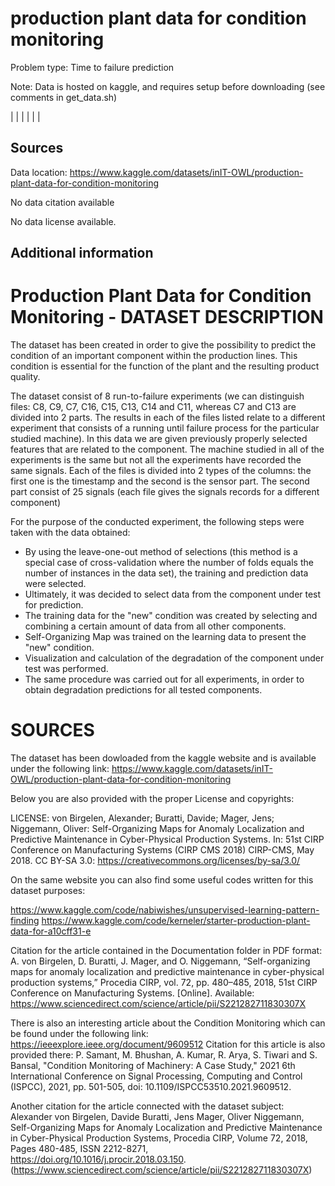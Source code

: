 # production plant data for condition monitoring

Problem type: Time to failure prediction

Note: Data is hosted on kaggle, and requires setup before downloading (see comments in get_data.sh)

|  |
|  |
|  |
## Sources

Data location: https://www.kaggle.com/datasets/inIT-OWL/production-plant-data-for-condition-monitoring

No data citation available

No data license available.

## Additional information
# Production Plant Data for Condition Monitoring - DATASET DESCRIPTION

The dataset has been created in order to give the possibility to predict the condition of an important component within the production lines. This condition is essential for the function of the plant and the resulting product quality.

The dataset consist of 8 run-to-failure experiments (we can distinguish files: C8, C9, C7, C16, C15, C13, C14 and C11, whereas C7 and C13 are divided into 2 parts. The results in each of the files listed relate to a different experiment that consists of a running until failure process for the particular studied machine). In this data we are given previously properly selected features that are related to the component. The machine studied in all of the experiments is the same but not all the experiments have recorded the same signals.
Each of the files is divided into 2 types of the columns: the first one is the timestamp and the second is the sensor part. The second part consist of 25 signals (each file gives the signals records for a different component)

For the purpose of the conducted experiment, the following steps were taken with the data obtained:
* By using the leave-one-out method of selections (this method is a special case of cross-validation where the number of folds equals the number of instances in the data set), the training and prediction data were selected.
* Ultimately, it was decided to select data from the component under test for prediction.
* The training data for the "new" condition was created by selecting and combining a certain amount of data from all other components.
* Self-Organizing Map was trained on the learning data to present the "new" condition.
* Visualization and calculation of the degradation of the component under test was performed. 
* The same procedure was carried out for all experiments, in order to obtain degradation predictions for all tested components.

# SOURCES

The dataset has been dowloaded from the kaggle website and is available under the following link: 
https://www.kaggle.com/datasets/inIT-OWL/production-plant-data-for-condition-monitoring

Below you are also provided with the proper License and copyrights:

LICENSE: von Birgelen, Alexander; Buratti, Davide; Mager, Jens; Niggemann, Oliver: Self-Organizing Maps for Anomaly Localization and Predictive Maintenance in Cyber-Physical Production Systems. In: 51st CIRP Conference on Manufacturing Systems (CIRP CMS 2018) CIRP-CMS, May 2018.
CC BY-SA 3.0: https://creativecommons.org/licenses/by-sa/3.0/


On the same website you can also find some useful codes written for this dataset purposes:

https://www.kaggle.com/code/nabiwishes/unsupervised-learning-pattern-finding
https://www.kaggle.com/code/kerneler/starter-production-plant-data-for-a10cff31-e



Citation for the article contained in the Documentation folder in PDF format:
A. von Birgelen, D. Buratti, J. Mager, and O. Niggemann, “Self-organizing maps for anomaly localization and predictive maintenance in cyber-physical production systems,” Procedia CIRP, vol. 72, pp. 480–485, 2018, 51st CIRP Conference on Manufacturing Systems. [Online]. Available:
https://www.sciencedirect.com/science/article/pii/S221282711830307X


There is also an interesting article about the Condition Monitoring which can be found under the following link: https://ieeexplore.ieee.org/document/9609512
Citation for this article is also provided there: P. Samant, M. Bhushan, A. Kumar, R. Arya, S. Tiwari and S. Bansal, "Condition Monitoring of Machinery: A Case Study," 2021 6th International Conference on Signal Processing, Computing and Control (ISPCC), 2021, pp. 501-505, doi: 10.1109/ISPCC53510.2021.9609512.


Another citation for the article connected with the dataset subject: 
Alexander von Birgelen, Davide Buratti, Jens Mager, Oliver Niggemann, Self-Organizing Maps for Anomaly Localization and Predictive Maintenance in Cyber-Physical Production Systems, Procedia CIRP, Volume 72, 2018, Pages 480-485, ISSN 2212-8271, https://doi.org/10.1016/j.procir.2018.03.150.
(https://www.sciencedirect.com/science/article/pii/S221282711830307X)
